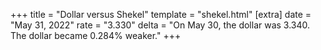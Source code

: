 +++
title = "Dollar versus Shekel"
template = "shekel.html"
[extra]
date = "May 31, 2022"
rate = "3.330"
delta = "On May 30, the dollar was 3.340. The dollar became 0.284% weaker."
+++
